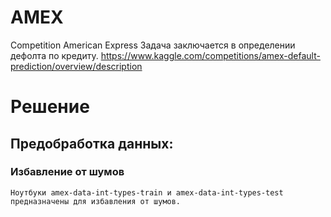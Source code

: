 # AMEX
Competition American Express
Задача заключается в определении дефолта по кредиту.
https://www.kaggle.com/competitions/amex-default-prediction/overview/description

# Решение
## Предобработка данных:
  ### Избавление от шумов 
    Ноутбуки amex-data-int-types-train и amex-data-int-types-test предназначены для избавления от шумов.
  
